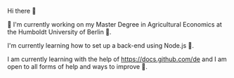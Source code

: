 Hi there 👋

🔭 I'm currently working on my Master Degree in Agricultural Economics at the Humboldt University of Berlin 🔭. 

I'm currently learning how to set up a back-end using Node.js 🌱. 

I am currently learning with the help of https://docs.github.com/de and I am open to all forms of help and ways to improve 💬. 


<!--
**octaviedros/octaviedros** is a ✨ _special_ ✨ repository because its `README.md` (this file) appears on your GitHub profile.

Here are some ideas to get you started:

- 🔭 I’m currently working on ...
- 🌱 I’m currently learning ...
- 👯 I’m looking to collaborate on ...
- 🤔 I’m looking for help with ...
- 💬 Ask me about ...
- 📫 How to reach me: ...
- 😄 Pronouns: ...
- ⚡ Fun fact: ...
-->
